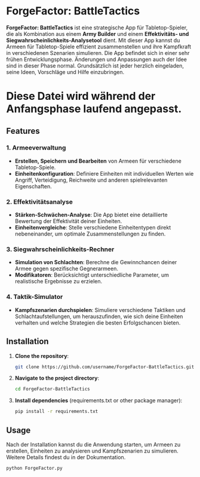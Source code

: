 # ForgeFactor: BattleTactics

**ForgeFactor: BattleTactics** ist eine strategische App für Tabletop-Spieler, die als Kombination aus einem **Army Builder** und einem **Effektivitäts- und Siegwahrscheinlichkeits-Analysetool** dient. Mit dieser App kannst du Armeen für Tabletop-Spiele effizient zusammenstellen und ihre Kampfkraft in verschiedenen Szenarien simulieren. Die App befindet sich in einer sehr frühen Entwicklungsphase. Änderungen und Anpassungen auch der Idee sind in dieser Phase normal. Grundsätzlich ist jeder herzlich eingeladen, seine Ideen, Vorschläge und Hilfe einzubringen. 

# Diese Datei wird während der Anfangsphase laufend angepasst.

## Features

### 1. Armeeverwaltung
- **Erstellen, Speichern und Bearbeiten** von Armeen für verschiedene Tabletop-Spiele.
- **Einheitenkonfiguration**: Definiere Einheiten mit individuellen Werten wie Angriff, Verteidigung, Reichweite und anderen spielrelevanten Eigenschaften.

### 2. Effektivitätsanalyse
- **Stärken-Schwächen-Analyse**: Die App bietet eine detaillierte Bewertung der Effektivität deiner Einheiten.
- **Einheitenvergleiche**: Stelle verschiedene Einheitentypen direkt nebeneinander, um optimale Zusammenstellungen zu finden.

### 3. Siegwahrscheinlichkeits-Rechner
- **Simulation von Schlachten**: Berechne die Gewinnchancen deiner Armee gegen spezifische Gegnerarmeen.
- **Modifikatoren**: Berücksichtigt unterschiedliche Parameter, um realistische Ergebnisse zu erzielen.

### 4. Taktik-Simulator
- **Kampfszenarien durchspielen**: Simuliere verschiedene Taktiken und Schlachtaufstellungen, um herauszufinden, wie sich deine Einheiten verhalten und welche Strategien die besten Erfolgschancen bieten.

## Installation

1. **Clone the repository**:
    ```bash
    git clone https://github.com/username/ForgeFactor-BattleTactics.git
    ```
2. **Navigate to the project directory**:
    ```bash
    cd ForgeFactor-BattleTactics
    ```
3. **Install dependencies** (requirements.txt or other package manager):
    ```bash
    pip install -r requirements.txt
    ```

## Usage

Nach der Installation kannst du die Anwendung starten, um Armeen zu erstellen, Einheiten zu analysieren und Kampfszenarien zu simulieren. Weitere Details findest du in der Dokumentation.

```bash
python ForgeFactor.py
